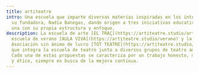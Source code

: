 ```yaml
---
title: artiteatre
intro: Una escuela que imparte diversas materias inspiradas en los intereses de
  su fundadora, Nadia Banegas, dando origen a tres iniciativas educativas, cada
  una con su propia estructura y enfoque.
description: La escuela de arte [EL TRAÇ](https://artiteatre.studio/arte), la
  escuela de verano [AULA VIVA](https://artiteatre.studio/verano) y la
  Asociación sin ánimo de lucro [TOT TEATRE](https://artiteatre.studio/teatro),
  que integra la escuela de teatro junto a diversos grupos de teatro amateur.
  Cada una de estas propuestas se caracteriza por un trabajo honesto, meticuloso
  y ético, siempre en busca de la mejora continua.
---
```

